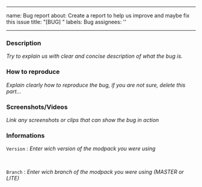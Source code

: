 
---
name: Bug report
about: Create a report to help us improve and maybe fix this issue
title: "[BUG] "
labels: Bug
assignees: '' 

---

###  Description
*Try to explain us with clear and concise description of what the bug is.*

### How to reproduce
*Explain clearly how to reproduce the bug, if you are not sure, delete this part...*

### Screenshots/Videos
*Link any screenshots or clips that can show the bug in action*

### Informations
`Version` : *Enter wich version of the modpack you were using*
<!-- Don't delete --> <br> 
`Branch` : *Enter wich branch of the modpack you were using (MASTER or LITE)*
